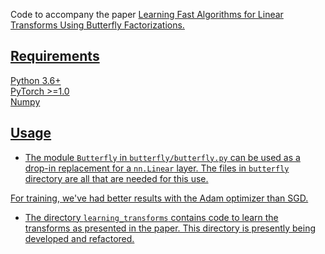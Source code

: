 Code to accompany the paper <a href="https://arxiv.org/abs/1903.05895">Learning Fast Algorithms for Linear Transforms Using Butterfly Factorizations.

## Requirements
Python 3.6+  
PyTorch >=1.0  
Numpy

## Usage

* The module `Butterfly` in `butterfly/butterfly.py` can be used as a drop-in
replacement for a `nn.Linear` layer. The files in `butterfly` directory are all
that are needed for this use.

For training, we've had better results with the Adam optimizer than SGD.

* The directory `learning_transforms` contains code to learn the transforms
  as presented in the paper. This directory is presently being developed and
  refactored.


